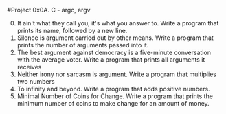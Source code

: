 #Project 0x0A. C - argc, argv

0. It ain't what they call you, it's what you answer to.
Write a program that prints its name, followed by a new line.
1. Silence is argument carried out by other means.
Write a program that prints the number of arguments passed into it.
2. The best argument against democracy is a five-minute conversation with the average voter.
Write a program that prints all arguments it receives
3. Neither irony nor sarcasm is argument.
Write a program that multiplies two numbers
4. To infinity and beyond.
Write a program that adds positive numbers.
5. Minimal Number of Coins for Change.
Write a program that prints the minimum number of coins to make change for an amount of money.
